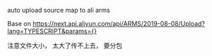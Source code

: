 auto upload source map to ali arms

Base on https://next.api.aliyun.com/api/ARMS/2019-08-08/Upload?lang=TYPESCRIPT&params={}

注意文件大小， 太大了传不上去， 要分包
